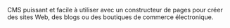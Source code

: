 CMS puissant et facile à utiliser avec un constructeur de pages pour créer des sites Web, des blogs ou des boutiques de commerce électronique.
